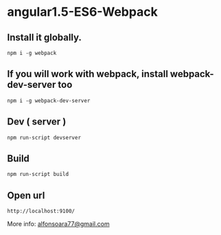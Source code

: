 # angular1.5-ES6-Webpack

## Install it globally.

```
npm i -g webpack
```

## If you will work with webpack, install webpack-dev-server too

```
npm i -g webpack-dev-server
```

## Dev ( server )

```
npm run-script devserver
```

## Build

```
npm run-script build
```

## Open url

```
http://localhost:9100/
```


More info: alfonsoara77@gmail.com
